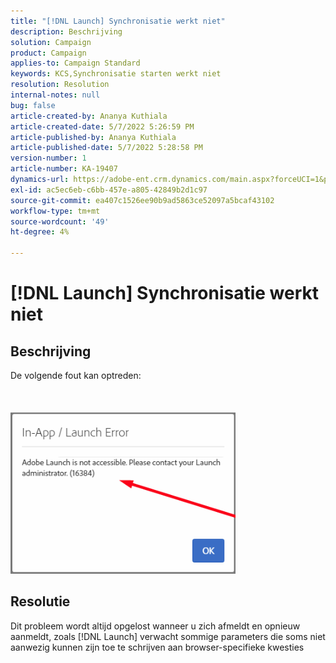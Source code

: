 ```yaml
---
title: "[!DNL Launch] Synchronisatie werkt niet"
description: Beschrijving
solution: Campaign
product: Campaign
applies-to: Campaign Standard
keywords: KCS,Synchronisatie starten werkt niet
resolution: Resolution
internal-notes: null
bug: false
article-created-by: Ananya Kuthiala
article-created-date: 5/7/2022 5:26:59 PM
article-published-by: Ananya Kuthiala
article-published-date: 5/7/2022 5:28:58 PM
version-number: 1
article-number: KA-19407
dynamics-url: https://adobe-ent.crm.dynamics.com/main.aspx?forceUCI=1&pagetype=entityrecord&etn=knowledgearticle&id=9d4b1ce5-2ace-ec11-a7b5-0022480a8e40
exl-id: ac5ec6eb-c6bb-457e-a805-42849b2d1c97
source-git-commit: ea407c1526ee90b9ad5863ce52097a5bcaf43102
workflow-type: tm+mt
source-wordcount: '49'
ht-degree: 4%

---
```


# [!DNL Launch] Synchronisatie werkt niet

## Beschrijving

De volgende fout kan optreden:<br><br> <br><br>![](assets/___92bfb324-2bce-ec11-a7b5-0022480a8e40___.png)

## Resolutie


Dit probleem wordt altijd opgelost wanneer u zich afmeldt en opnieuw aanmeldt, zoals [!DNL Launch] verwacht sommige parameters die soms niet aanwezig kunnen zijn toe te schrijven aan browser-specifieke kwesties
